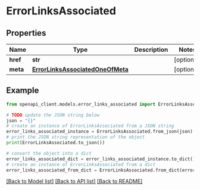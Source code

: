 # ErrorLinksAssociated


## Properties

Name | Type | Description | Notes
------------ | ------------- | ------------- | -------------
**href** | **str** |  | [optional] 
**meta** | [**ErrorLinksAssociatedOneOfMeta**](ErrorLinksAssociatedOneOfMeta.md) |  | [optional] 

## Example

```python
from openapi_client.models.error_links_associated import ErrorLinksAssociated

# TODO update the JSON string below
json = "{}"
# create an instance of ErrorLinksAssociated from a JSON string
error_links_associated_instance = ErrorLinksAssociated.from_json(json)
# print the JSON string representation of the object
print(ErrorLinksAssociated.to_json())

# convert the object into a dict
error_links_associated_dict = error_links_associated_instance.to_dict()
# create an instance of ErrorLinksAssociated from a dict
error_links_associated_from_dict = ErrorLinksAssociated.from_dict(error_links_associated_dict)
```
[[Back to Model list]](../README.md#documentation-for-models) [[Back to API list]](../README.md#documentation-for-api-endpoints) [[Back to README]](../README.md)


